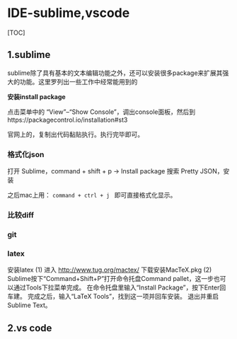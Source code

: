 # IDE-sublime,vscode
[TOC]
## 1.sublime
sublime除了具有基本的文本编辑功能之外，还可以安装很多package来扩展其强大的功能。这里罗列出一些工作中经常能用到的

**安装install package**

点击菜单中的 “View”–“Show Console”，调出console面板，然后到https://packagecontrol.io/installation#st3


官网上的，复制出代码黏贴执行。执行完毕即可。


### 格式化json

打开 Sublime，command + shift + p -> Install package
搜索 Pretty JSON，安装

之后mac上用： `command + ctrl + j ` 即可直接格式化显示。

### 比较diff


### git


### latex
安装latex
(1) 进入 http://www.tug.org/mactex/ 下载安装MacTeX.pkg
(2) Sublime按下“Command+Shift+P”打开命令托盘Command pallet，这一步也可以通过Tools下拉菜单完成。
在命令托盘里输入“Install Package”，按下Enter回车建。
完成之后，输入“LaTeX Tools”，找到这一项并回车安装。
退出并重启Sublime Text。


## 2.vs code





